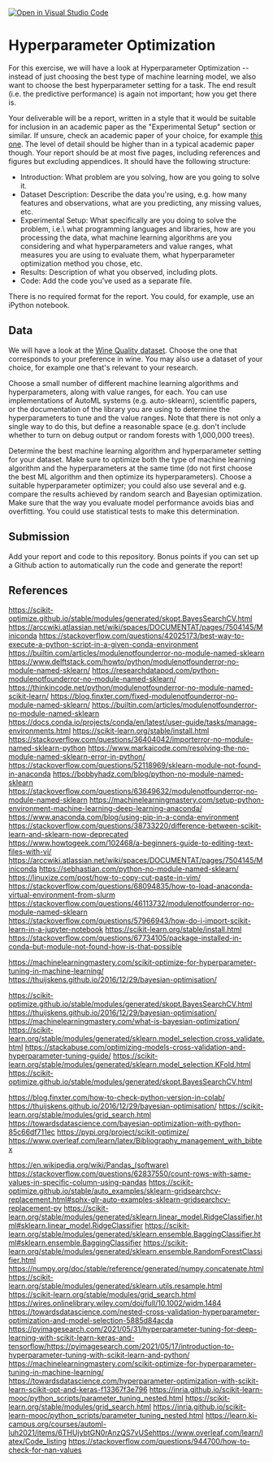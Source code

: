 [![Open in Visual Studio Code](https://classroom.github.com/assets/open-in-vscode-718a45dd9cf7e7f842a935f5ebbe5719a5e09af4491e668f4dbf3b35d5cca122.svg)](https://classroom.github.com/online_ide?assignment_repo_id=11789043&assignment_repo_type=AssignmentRepo)
# Hyperparameter Optimization

For this exercise, we will have a look at Hyperparameter Optimization --
instead of just choosing the best type of machine learning model, we also want
to choose the best hyperparameter setting for a task. The end result (i.e. the
predictive performance) is again not important; how you get there is.

Your deliverable will be a report, written in a style that it
would be suitable for inclusion in an academic paper as the "Experimental
Setup" section or similar. If unsure, check an academic paper of your choice,
for example [this one](https://www.eecs.uwyo.edu/~larsko/papers/pulatov_opening_2022-1.pdf). The
level of detail should be higher than in a typical academic paper though. Your
report should be at most five pages, including references and figures but
excluding appendices. It should have the following structure:
- Introduction: What problem are you solving, how are you going to solve it.
- Dataset Description: Describe the data you're using, e.g. how many features and observations, what are you predicting, any missing values, etc.
- Experimental Setup: What specifically are you doing to solve the problem, i.e.\ what programming languages and libraries, how are you processing the data, what machine learning algorithms are you considering and what hyperparameters and value ranges, what measures you are using to evaluate them, what hyperparameter optimization method you chose, etc.
- Results: Description of what you observed, including plots.
- Code: Add the code you've used as a separate file.

There is no required format for the report. You could, for example, use an
iPython notebook.

## Data

We will have a look at the [Wine Quality
dataset](https://archive-beta.ics.uci.edu/dataset/186/wine+quality). Choose the
one that corresponds to your preference in wine. You may also use a dataset of
your choice, for example one that's relevant to your research.

Choose a small number of different machine learning algorithms and
hyperparameters, along with value ranges, for each. You can use implementations
of AutoML systems (e.g. auto-sklearn), scientific papers, or the documentation
of the library you are using to determine the hyperparameters to tune and the
value ranges. Note that there is not only a single way to do this, but define a
reasonable space (e.g. don't include whether to turn on debug output or random
forests with 1,000,000 trees).

Determine the best machine learning algorithm and hyperparameter setting for
your dataset. Make sure to optimize both the type of machine learning algorithm
and the hyperparameters at the same time (do not first choose the best ML
algorithm and then optimize its hyperparameters). Choose a suitable
hyperparameter optimizer; you could also use several and e.g. compare the
results achieved by random search and Bayesian optimization. Make sure that the
way you evaluate model performance avoids bias and overfitting. You could use
statistical tests to make this determination.

## Submission

Add your report and code to this repository. Bonus points if you can set up a
Github action to automatically run the code and generate the report!

## References
https://scikit-optimize.github.io/stable/modules/generated/skopt.BayesSearchCV.html
https://arccwiki.atlassian.net/wiki/spaces/DOCUMENTAT/pages/7504145/Miniconda
https://stackoverflow.com/questions/42025173/best-way-to-execute-a-python-script-in-a-given-conda-environment
https://builtin.com/articles/modulenotfounderror-no-module-named-sklearn
https://www.delftstack.com/howto/python/modulenotfounderror-no-module-named-sklearn/
https://researchdatapod.com/python-modulenotfounderror-no-module-named-sklearn/
https://thinkincode.net/python/modulenotfounderror-no-module-named-scikit-learn/
https://blog.finxter.com/fixed-modulenotfounderror-no-module-named-sklearn/
https://builtin.com/articles/modulenotfounderror-no-module-named-sklearn
https://docs.conda.io/projects/conda/en/latest/user-guide/tasks/manage-environments.html
https://scikit-learn.org/stable/install.html
https://stackoverflow.com/questions/36404042/importerror-no-module-named-sklearn-python
https://www.markaicode.com/resolving-the-no-module-named-sklearn-error-in-python/
https://stackoverflow.com/questions/52118969/sklearn-module-not-found-in-anaconda
https://bobbyhadz.com/blog/python-no-module-named-sklearn
https://stackoverflow.com/questions/63649632/modulenotfounderror-no-module-named-sklearn
https://machinelearningmastery.com/setup-python-environment-machine-learning-deep-learning-anaconda/
https://www.anaconda.com/blog/using-pip-in-a-conda-environment
https://stackoverflow.com/questions/38733220/difference-between-scikit-learn-and-sklearn-now-deprecated
https://www.howtogeek.com/102468/a-beginners-guide-to-editing-text-files-with-vi/
https://arccwiki.atlassian.net/wiki/spaces/DOCUMENTAT/pages/7504145/Miniconda
https://sebhastian.com/python-no-module-named-sklearn/
https://linuxize.com/post/how-to-copy-cut-paste-in-vim/
https://stackoverflow.com/questions/68094835/how-to-load-anaconda-virtual-environment-from-slurm
https://stackoverflow.com/questions/46113732/modulenotfounderror-no-module-named-sklearn
https://stackoverflow.com/questions/57966943/how-do-i-import-scikit-learn-in-a-jupyter-notebook
https://scikit-learn.org/stable/install.html
https://stackoverflow.com/questions/67734105/package-installed-in-conda-but-module-not-found-how-is-that-possible

https://machinelearningmastery.com/scikit-optimize-for-hyperparameter-tuning-in-machine-learning/
https://thuijskens.github.io/2016/12/29/bayesian-optimisation/

https://scikit-optimize.github.io/stable/modules/generated/skopt.BayesSearchCV.html
https://thuijskens.github.io/2016/12/29/bayesian-optimisation/
https://machinelearningmastery.com/what-is-bayesian-optimization/
https://scikit-learn.org/stable/modules/generated/sklearn.model_selection.cross_validate.html
https://stackabuse.com/optimizing-models-cross-validation-and-hyperparameter-tuning-guide/
https://scikit-learn.org/stable/modules/generated/sklearn.model_selection.KFold.html
https://scikit-optimize.github.io/stable/modules/generated/skopt.BayesSearchCV.html

https://blog.finxter.com/how-to-check-python-version-in-colab/
https://thuijskens.github.io/2016/12/29/bayesian-optimisation/
https://scikit-learn.org/stable/modules/grid_search.html
https://towardsdatascience.com/bayesian-optimization-with-python-85c66df711ec
https://pypi.org/project/scikit-optimize/
https://www.overleaf.com/learn/latex/Bibliography_management_with_bibtex

https://en.wikipedia.org/wiki/Pandas_(software)
https://stackoverflow.com/questions/62837550/count-rows-with-same-values-in-specific-column-using-pandas
https://scikit-optimize.github.io/stable/auto_examples/sklearn-gridsearchcv-replacement.html#sphx-glr-auto-examples-sklearn-gridsearchcv-replacement-py
https://scikit-learn.org/stable/modules/generated/sklearn.linear_model.RidgeClassifier.html#sklearn.linear_model.RidgeClassifier
https://scikit-learn.org/stable/modules/generated/sklearn.ensemble.BaggingClassifier.html#sklearn.ensemble.BaggingClassifier
https://scikit-learn.org/stable/modules/generated/sklearn.ensemble.RandomForestClassifier.html
https://numpy.org/doc/stable/reference/generated/numpy.concatenate.html
https://scikit-learn.org/stable/modules/generated/sklearn.utils.resample.html
https://scikit-learn.org/stable/modules/grid_search.html
https://wires.onlinelibrary.wiley.com/doi/full/10.1002/widm.1484
https://towardsdatascience.com/nested-cross-validation-hyperparameter-optimization-and-model-selection-5885d84acda
https://pyimagesearch.com/2021/05/31/hyperparameter-tuning-for-deep-learning-with-scikit-learn-keras-and-tensorflow/https://pyimagesearch.com/2021/05/17/introduction-to-hyperparameter-tuning-with-scikit-learn-and-python/
https://machinelearningmastery.com/scikit-optimize-for-hyperparameter-tuning-in-machine-learning/
https://towardsdatascience.com/hyperparameter-optimization-with-scikit-learn-scikit-opt-and-keras-f13367f3e796
https://inria.github.io/scikit-learn-mooc/python_scripts/parameter_tuning_nested.html
https://scikit-learn.org/stable/modules/grid_search.html
https://inria.github.io/scikit-learn-mooc/python_scripts/parameter_tuning_nested.html
https://learn.ki-campus.org/courses/automl-luh2021/items/6THUjybtGN0rAnzQS7vUSehttps://www.overleaf.com/learn/latex/Code_listing
https://stackoverflow.com/questions/944700/how-to-check-for-nan-values

